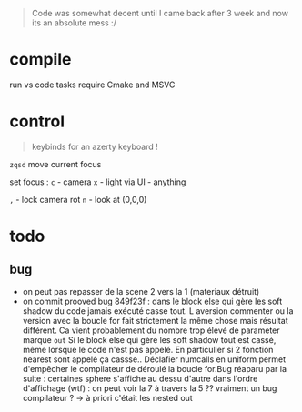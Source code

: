 > Code was somewhat decent until I came back after 3 week and now its an absolute mess :/

# compile

run vs code tasks
require Cmake and MSVC

# control

> keybinds for an azerty keyboard !

`zqsd` move current focus

set focus :
`c` - camera
`x` - light
via UI - anything

`,` - lock camera rot
`n` - look at (0,0,0)

# todo

## bug

- on peut pas repasser de la scene 2 vers la 1 (materiaux détruit)
- on commit prooved bug 849f23f : dans le block else qui gère les soft shadow du code jamais exécuté casse tout. L aversion commenter ou la version avec la boucle for fait strictement la même chose mais résultat différent. Ca vient probablement du nombre trop élevé de parameter marque `out`
Si le block else qui gère les soft shadow tout est cassé, même lorsque le code n'est pas appelé.
En particulier si 2 fonction nearest sont appelé ça cassse.. Déclafier numcalls en uniform permet d'empêcher le compilateur de déroulé la boucle for.Bug réaparu par la suite : certaines sphere s'affiche au dessu d'autre dans l'ordre d'affichage (wtf) : on peut voir la 7 à travers la 5 ?? vraiment un bug compilateur ? -> à priori c'était les nested out


